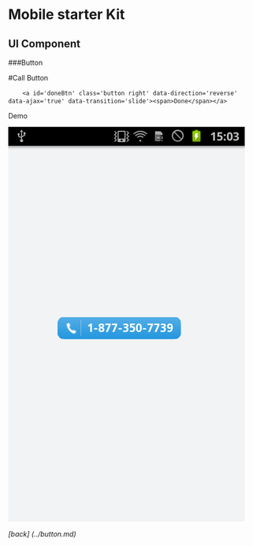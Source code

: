 Mobile starter Kit
================================

UI Component
--------------------------------


###Button

#Call Button
		
		<a id='doneBtn' class='button right' data-direction='reverse' data-ajax='true' data-transition='slide'><span>Done</span></a>

Demo

![alt text][Demo]

[Demo]: ../../screenshots/call_button.png "Demo"

	
*[back] (../button.md)*  
	

